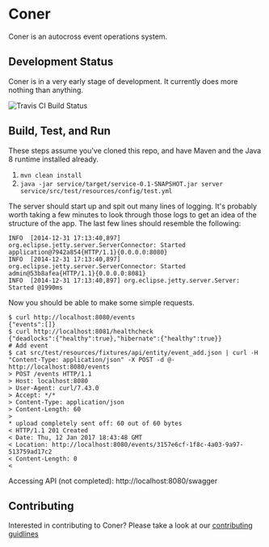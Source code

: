 # Coner

Coner is an autocross event operations system.

## Development Status

Coner is in a very early stage of development. It currently does more nothing than anything.

![Travis CI Build Status](https://travis-ci.org/carltonwhitehead/coner.svg?branch=master)

## Build, Test, and Run

These steps assume you've cloned this repo, and have Maven and the Java 8 runtime installed already.

1. `mvn clean install`
2. `java -jar service/target/service-0.1-SNAPSHOT.jar server service/src/test/resources/config/test.yml`

The server should start up and spit out many lines of logging. It's probably worth taking a few minutes to look through those logs to get an idea of the structure of the app. The last few lines should resemble the following:

```
INFO  [2014-12-31 17:13:40,897] org.eclipse.jetty.server.ServerConnector: Started application@7942a854{HTTP/1.1}{0.0.0.0:8080}
INFO  [2014-12-31 17:13:40,897] org.eclipse.jetty.server.ServerConnector: Started admin@53b8afea{HTTP/1.1}{0.0.0.0:8081}
INFO  [2014-12-31 17:13:40,897] org.eclipse.jetty.server.Server: Started @1990ms
```

Now you should be able to make some simple requests.

```
$ curl http://localhost:8080/events
{"events":[]}
$ curl http://localhost:8081/healthcheck
{"deadlocks":{"healthy":true},"hibernate":{"healthy":true}}
# Add event
$ cat src/test/resources/fixtures/api/entity/event_add.json | curl -H "Content-Type: application/json" -X POST -d @- http://localhost:8080/events
> POST /events HTTP/1.1
> Host: localhost:8080
> User-Agent: curl/7.43.0
> Accept: */*
> Content-Type: application/json
> Content-Length: 60
>
* upload completely sent off: 60 out of 60 bytes
< HTTP/1.1 201 Created
< Date: Thu, 12 Jan 2017 18:43:48 GMT
< Location: http://localhost:8080/events/3157e6cf-1f8c-4a03-9a97-513759ad17c2
< Content-Length: 0
<
```

Accessing API (not completed): http://localhost:8080/swagger

## Contributing

Interested in contributing to Coner? Please take a look at our [contributing guidlines](https://github.com/carltonwhitehead/coner/blob/master/CONTRIBUTING.md)

